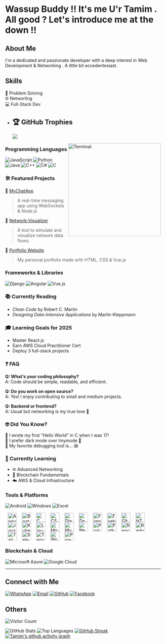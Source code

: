 # Wassup Buddy !! It's me U'r Tamim . All good ? Let's introduce me at the down !!

## About Me
I'm a dedicated and passionate developer with a deep interest in Web Development & Networking . A little bit eccedentesiast.


## Skills                                                                                                                          
  🧠 Problem Solving  
  🌐 Networling  
  💻 Full-Stack Dev

- ## 🏆 GitHub Trophies
   ![](https://github-profile-trophy.vercel.app/?username=Tamim-29&theme=monokai&no-frame=false&no-bg=false&margin-w=4)

  <img align="right" alt="Terminal" width="300" src="https://media.giphy.com/media/qgQUggAC3Pfv687qPC/giphy.gif">

### Programming Languages
![JavaScript](https://img.shields.io/badge/-JavaScript-F7DF1E?logo=javascript&logoColor=black&style=flat)
![Python](https://img.shields.io/badge/-Python-3776AB?logo=python&logoColor=white&style=flat)
![Java](https://img.shields.io/badge/-Java-007396?logo=java&logoColor=white&style=flat)
![C++](https://img.shields.io/badge/-C++-00599C?logo=c%2B%2B&logoColor=white&style=flat) 
![C#](https://img.shields.io/badge/-C%23-239120?logo=c-sharp&logoColor=white&style=flat)
![C](https://img.shields.io/badge/-C-A8B9CC?logo=c&logoColor=black&style=flat)


### 🛠️ Featured Projects

🔹 [MyChatApp](https://github.com/Tamim-29/MyChatApp)  
  > A real-time messaging app using WebSockets & Node.js

🔹 [Network-Visualizer](https://github.com/Tamim-29/Network-Visualizer)  
  > A tool to simulate and visualize network data flows.

🔹 [Portfolio Website](https://github.com/Tamim-29/Portfolio)  
  > My personal portfolio made with HTML, CSS & Vue.js


### Frameworks & Libraries
![Django](https://img.shields.io/badge/-Django-092E20?logo=django&logoColor=white&style=flat)
![Angular](https://img.shields.io/badge/-Angular-DD0031?logo=angular&logoColor=white&style=flat)
![Vue.js](https://img.shields.io/badge/-Vue.js-4FC08D?logo=vue.js&logoColor=white&style=flat)

### 📚 Currently Reading
  - *Clean Code* by Robert C. Martin
  - *Designing Data-Intensive Applications* by Martin Kleppmann

### 🎓 Learning Goals for 2025
  - Master React.js
  - Earn AWS Cloud Practitioner Cert
  - Deploy 3 full-stack projects


### ❓ FAQ

**Q: What’s your coding philosophy?**  
  A: Code should be simple, readable, and efficient.

**Q: Do you work on open source?**  
  A: Yes! I enjoy contributing to small and medium projects.

**Q: Backend or frontend?**  
  A: Usual but networking is my true love 💙

### 🤓 Did You Know?
  🔹 I wrote my first "Hello World" in C when I was 17!  
  🔹 I prefer dark mode over lmymode 🌙  
  🔹 My favorite debugging tool is... 😅  


### 🧠 Currently Learning
  - 🌐 Advanced Networking
  - 🧱 Blockchain Fundamentals
  - ☁️ AWS & Cloud Infrastructure

### Tools & Platforms
<!-- Top badges (only Android, Windows, Excel as badges) -->
<p align="left">
  <img alt="Android" src="https://img.shields.io/badge/Android-3DDC84?style=for-the-badge&logo=android&logoColor=white" />
  <img alt="Windows" src="https://img.shields.io/badge/Windows-0078D6?style=for-the-badge&logo=windows&logoColor=white" />
  <img alt="Excel" src="https://img.shields.io/badge/Excel-217346?style=for-the-badge&logo=microsoft-excel&logoColor=white" />
   <p align="left" style="display:flex; flex-wrap:wrap; align-items:center;">
  <img alt="Angular" src="https://cdn.jsdelivr.net/npm/simple-icons@v10/icons/angular.svg" height="30" style="margin:0 8px" />
  <img alt="Bootstrap" src="https://cdn.jsdelivr.net/npm/simple-icons@v10/icons/bootstrap.svg" height="30" style="margin:0 8px" />
  <img alt="C" src="https://cdn.jsdelivr.net/npm/simple-icons@v10/icons/c.svg" height="30" style="margin:0 8px" />
  <img alt="CSS3" src="https://cdn.jsdelivr.net/npm/simple-icons@v10/icons/css3.svg" height="30" style="margin:0 8px" />
  <img alt="Django" src="https://cdn.jsdelivr.net/npm/simple-icons@v10/icons/django.svg" height="30" style="margin:0 8px" />
  <img alt="Docker" src="https://cdn.jsdelivr.net/npm/simple-icons@v10/icons/docker.svg" height="30" style="margin:0 8px" />
  <img alt="Figma" src="https://cdn.jsdelivr.net/npm/simple-icons@v10/icons/figma.svg" height="30" style="margin:0 8px" />
  <img alt="Firebase" src="https://cdn.jsdelivr.net/npm/simple-icons@v10/icons/firebase.svg" height="30" style="margin:0 8px" />
  <img alt="Git" src="https://cdn.jsdelivr.net/npm/simple-icons@v10/icons/git.svg" height="30" style="margin:0 8px" />
  <img alt="HTML5" src="https://cdn.jsdelivr.net/npm/simple-icons@v10/icons/html5.svg" height="30" style="margin:0 8px" />
  <img alt="JavaScript" src="https://cdn.jsdelivr.net/npm/simple-icons@v10/icons/javascript.svg" height="30" style="margin:0 8px" />
  <img alt="Kubernetes" src="https://cdn.jsdelivr.net/npm/simple-icons@v10/icons/kubernetes.svg" height="30" style="margin:0 8px" />
  <img alt="Linux" src="https://cdn.jsdelivr.net/npm/simple-icons@v10/icons/linux.svg" height="30" style="margin:0 8px" />
  <img alt="MongoDB" src="https://cdn.jsdelivr.net/npm/simple-icons@v10/icons/mongodb.svg" height="30" style="margin:0 8px" />
  <img alt="MySQL" src="https://cdn.jsdelivr.net/npm/simple-icons@v10/icons/mysql.svg" height="30" style="margin:0 8px" />
  <img alt="Next.js" src="https://cdn.jsdelivr.net/npm/simple-icons@v10/icons/nextdotjs.svg" height="30" style="margin:0 8px" />
  <img alt="PostgreSQL" src="https://cdn.jsdelivr.net/npm/simple-icons@v10/icons/postgresql.svg" height="30" style="margin:0 8px" />
  <img alt="Python" src="https://cdn.jsdelivr.net/npm/simple-icons@v10/icons/python.svg" height="30" style="margin:0 8px" />
  <img alt="React" src="https://cdn.jsdelivr.net/npm/simple-icons@v10/icons/react.svg" height="30" style="margin:0 8px" />
  <img alt="Redux" src="https://cdn.jsdelivr.net/npm/simple-icons@v10/icons/redux.svg" height="30" style="margin:0 8px" />
  <img alt="Tailwind CSS" src="https://cdn.jsdelivr.net/npm/simple-icons@v10/icons/tailwindcss.svg" height="30" style="margin:0 8px" />
  <img alt="Selenium" src="https://cdn.jsdelivr.net/npm/simple-icons@v10/icons/selenium.svg" height="30" style="margin:0 8px" />
  <img alt="TensorFlow" src="https://cdn.jsdelivr.net/npm/simple-icons@v10/icons/tensorflow.svg" height="30" style="margin:0 8px" />
  <img alt="Word" src="https://cdn.jsdelivr.net/npm/simple-icons@v10/icons/microsoftword.svg" height="30" style="margin:0 8px" />
  <img alt="PowerPoint" src="https://cdn.jsdelivr.net/npm/simple-icons@v10/icons/microsoftpowerpoint.svg" height="30" style="margin:0 8px" />



### Blockchain & Cloud
![Microsoft Azure](https://img.shields.io/badge/-Azure-0078D4?logo=microsoft-azure&logoColor=white&style=flat)
![Google Cloud](https://img.shields.io/badge/-Google%20Cloud-4285F4?logo=google-cloud&logoColor=white&style=flat)

---


## Connect with Me
[![WhatsApp](https://img.shields.io/badge/WhatsApp-%2B8801993396690-brightgreen)](https://wa.me/8801993396690)
[![Email](https://img.shields.io/badge/Email-tamimr795@gmail.com-blue)](mailto:tamimr795@gmail.com)
[![GitHub](https://img.shields.io/badge/-GitHub-181717?logo=github&logoColor=white&style=flat)](https://github.com/Tamim-29)
[![Facebook](https://img.shields.io/badge/Facebook-1877F2?logo=facebook&logoColor=white)](https://www.facebook.com/tamim.rahman29?mibextid=ZbWKwL)


## Others 
![Visitor Count](https://komarev.com/ghpvc/?username=Tamim-29&color=brightgreen)


![GitHub Stats](https://github-readme-stats.vercel.app/api?username=Tamim-29&show_icons=true&theme=radical)
![Top Languages](https://github-readme-stats.vercel.app/api/top-langs/?username=Tamim-29&layout=compact&theme=radical)
[![GitHub Streak](https://streak-stats.demolab.com/?user=Tamim-29&theme=tokyonight)](https://git.io/streak-stats)
[![Tamim's github activity graph](https://github-readme-activity-graph.vercel.app/graph?username=Tamim-29&bg_color=100f0f&color=4c5e9e&line=4c569e&point=403e41&area=true&hide_border=true)](https://github.com/ashutosh00710/github-readme-activity-graph)
